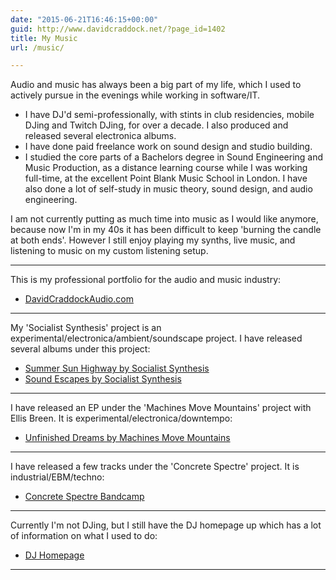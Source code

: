 ```yaml
---
date: "2015-06-21T16:46:15+00:00"
guid: http://www.davidcraddock.net/?page_id=1402
title: My Music
url: /music/

---
```

Audio and music has always been a big part of my life, which I used to actively pursue in the evenings while working in software/IT.

* I have DJ'd semi-professionally, with stints in club residencies, mobile DJing and Twitch DJing, for over a decade. I also produced and released several electronica albums.
* I have done paid freelance work on sound design and studio building.
* I studied the core parts of a Bachelors degree in Sound Engineering and Music Production, as a distance learning course while I was working full-time, at the excellent Point Blank Music School in London. I have also done a lot of self-study in music theory, sound design, and audio engineering.

I am not currently putting as much time into music as I would like anymore, because now I'm in my 40s it has been difficult to keep 'burning the candle at both ends'. However I still enjoy playing my synths, live music, and listening to music on my custom listening setup.

* * *

This is my professional portfolio for the audio and music industry:
* [DavidCraddockAudio.com](https://DavidCraddockAudio.com)

* * *

My 'Socialist Synthesis' project is an experimental/electronica/ambient/soundscape project. I have released several albums under this project:
* [Summer Sun Highway by Socialist Synthesis](https://socialistsynthesis.bandcamp.com/album/summer-sun-highway)
* [Sound Escapes by Socialist Synthesis](https://socialistsynthesis.bandcamp.com/album/sound-escapes)

* * *

I have released an EP under the 'Machines Move Mountains' project with Ellis Breen. It is experimental/electronica/downtempo:
* [Unfinished Dreams by Machines Move Mountains](https://machinesmovemountains.bandcamp.com)

* * *

I have released a few tracks under the 'Concrete Spectre' project. It is industrial/EBM/techno:
* [Concrete Spectre Bandcamp](https://concretespectre.bandcamp.com)

* * *

Currently I'm not DJing, but I still have the DJ homepage up which has a lot of information on what I used to do:
* [DJ Homepage](https://DJDavidCraddock.com)

* * *

